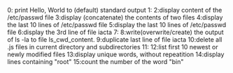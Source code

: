 0: print Hello, World to (default) standard output
1:
2:display content of the /etc/passwd file
3:display (concatenate) the contents of two files
4:display the last 10 lines of /etc/passwd file
5:display the last 10 lines of /etc/passwd file
6:display the 3rd line of file iacta
7:
8:write(overwrite/create) the output of ls -la to file ls_cwd_content.
9:duplicate last line of file iacta
10:delete all .js files in current directory and subdirectories
11:
12:list first 10 newest or newly modified files
13:display unique words, without repeatition
14:display lines containing "root"
15:count the number of the word "bin"
